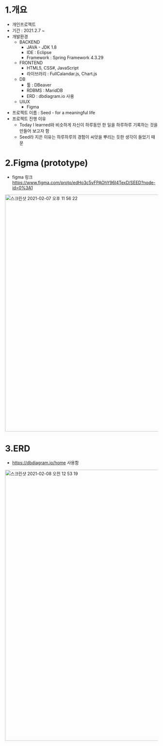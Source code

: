 1.개요
=======
* 개인프로젝트<br />
* 기간 : 2021.2.7 ~<br />
* 개발환경<br />
  * BACKEND
    * JAVA - JDK 1.8
    * IDE : Eclipse
    * Framework : Spring Framework 4.3.29
  * FRONTEND
    * HTML5, CSS#, JavaScript
    * 라이브러리 : FullCalandar.js, Chart.js
  * DB
    * 툴 : DBeaver
    * RDBMS : MaridDB
    * ERD : dbdiagram.io 사용
  * UIUX
    * Figma
* 프로젝트 이름 : Seed - for a meaningful life
* 프로젝트 진행 이유
  * Today I learned와 비슷하게 자신이 하루동안 한 일을 하루하루 기록하는 것을 만들어 보고자 함
  * Seed라 지은 이유는 하루하루의 경험이 씨앗을 뿌리는 듯한 생각이 들었기 때문

2.Figma (prototype)
===================
* figma 링크 <br />
  https://www.figma.com/proto/edHo3c5vFPAOhY96I4TexD/SEED?node-id=0%3A1

<img width="779" alt="스크린샷 2021-02-07 오후 11 56 22" src="https://user-images.githubusercontent.com/68858357/107150206-169cf100-69a0-11eb-8268-6abc10946f75.png">

3.ERD
==========
* https://dbdiagram.io/home 사용함<br />
<img width="891" alt="스크린샷 2021-02-08 오전 12 53 19" src="https://user-images.githubusercontent.com/68858357/107151830-17d21c00-69a8-11eb-88e7-5a61836dc4c9.png">
